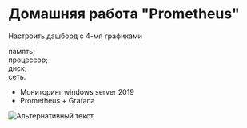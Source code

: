 # Домашняя работа "Prometheus"

Настроить дашборд с 4-мя графиками  

память;  
процессор;  
диск;  
сеть.  

+ Мониторинг windows server 2019
+ Prometheus + Grafana

![Альтернативный текст](https://i.ibb.co/qDDc4sb/prom-graf.png)
